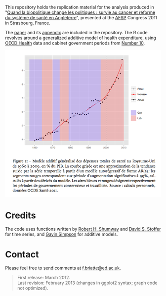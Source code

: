 This repository holds the replication material for the analysis produced in "[Quand la biopolitique change les politiques : survie au cancer et réforme du système de santé en Angleterre](http://hal.archives-ouvertes.fr/hal-00675783)", presented at the [AFSP](http://www.afsp.msh-paris.fr/) Congress 2011 in Strasbourg, France.

The [paper](https://github.com/briatte/afsp2011/raw/master/papers.pdf) and its [appendix](https://github.com/briatte/afsp2011/raw/master/appendix.pdf) are included in the repository. The R code revolves around a generalized additive model of health expenditure, using [OECD Health](http://www.oecd.org/health/healthdata) data and cabinet government periods from [Number 10](http://www.number10.gov.uk/history-and-tour/past-prime-ministers/).

![Figure 11 from the appendix.](appendix-fig11.png)

# Credits

The code uses functions written by [Robert H. Shumway](http://anson.ucdavis.edu/~shumway/) and [David S. Stoffer](http://www.stat.pitt.edu/stoffer/) for time series, and [Gavin Simpson](http://www.ucl.ac.uk/~ucfagls/) for additive models.

# Contact

Please feel free to send comments at [f.briatte@ed.ac.uk](f.briatte@ed.ac.uk).

> First release: March 2012.  
> Last revision: February 2013 (changes in ggplot2 syntax; graph code not optimized).

